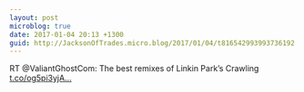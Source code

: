 ```yaml
---
layout: post
microblog: true
date: 2017-01-04 20:13 +1300
guid: http://JacksonOfTrades.micro.blog/2017/01/04/t816542993993736192.html
---
```

RT @ValiantGhostCom: The best remixes of Linkin Park’s Crawling [t.co/og5pi3yjA...](https://t.co/og5pi3yjAK)
